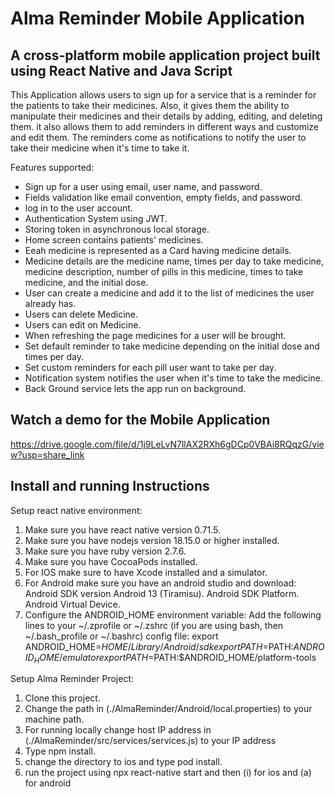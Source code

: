 # Alma Reminder Mobile Application


## A cross-platform mobile application project built using React Native and Java Script


This Application allows users to sign up for a service that is a reminder for the patients to take their medicines. Also, it gives
them the ability to manipulate their medicines and their details by adding, editing, and deleting them. it also allows them to add reminders in different ways and customize and edit them.
The reminders come as notifications to notify the user to take their medicine when it's time to take it.

Features supported:

* Sign up for a user using email, user name, and password.
* Fields validation like email convention, empty fields, and password.
* log in to the user account.
* Authentication System using JWT.
* Storing token in asynchronous local storage.
* Home screen contains patients' medicines.
* Eeah medicine is represented as a Card having medicine details.
* Medicine details are the medicine name, times per day to take medicine,   medicine description, number of pills in this medicine, times to take medicine, and the initial dose.
* User can create a medicine and add it to the list of medicines the user already has.
* Users can delete Medicine.
* Users can edit on Medicine.
* When refreshing the page medicines for a user will be brought.
* Set default reminder to take medicine depending on the initial dose and times per day.
* Set custom reminders for each pill user want to take per day.
* Notification system notifies the user when it's time to take the medicine. 
* Back Ground service lets the app run on background.

## Watch a demo for the Mobile Application

https://drive.google.com/file/d/1j9LeLvN7llAX2RXh6gDCp0VBAi8RQqzG/view?usp=share_link


## Install and running Instructions

Setup react native environment:

1. Make sure you have react native version 0.71.5.
2. Make sure you have nodejs version 18.15.0 or higher installed.
3. Make sure you have ruby version 2.7.6.
4. Make sure you have CocoaPods installed.
5. For IOS make sure to have Xcode installed and a simulator.
6. For Android make sure you have an android studio and download:
Android SDK version Android 13 (Tiramisu).
Android SDK Platform.
Android Virtual Device.
7. Configure the ANDROID_HOME environment variable:
Add the following lines to your ~/.zprofile or ~/.zshrc (if you are using bash, then ~/.bash_profile or ~/.bashrc) config file:
export ANDROID_HOME=$HOME/Library/Android/sdk
export PATH=$PATH:$ANDROID_HOME/emulator
export PATH=$PATH:$ANDROID_HOME/platform-tools


Setup Alma Reminder Project:

1. Clone this project.
2. Change the path in (./AlmaReminder/Android/local.properties) to your machine path.
3. For running locally change host IP address in (./AlmaReminder/src/services/services.js) to your IP address
3. Type npm install.
4. change the directory to ios and type pod install.
5. run the project using npx react-native start and then (i) for ios and (a) for android

